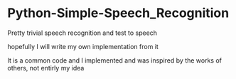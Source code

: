 # Python-Simple-Speech_Recognition

Pretty trivial speech recognition and test to speech

hopefully I will write my own implementation from it

It is a common code and I implemented and was inspired by the works of others, not entirly my idea
